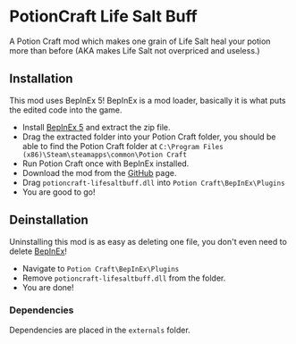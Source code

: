 # PotionCraft Life Salt Buff
A Potion Craft mod which makes one grain of Life Salt heal your potion more than before (AKA makes Life Salt not overpriced and useless.)
## Installation
This mod uses BepInEx 5! BepInEx is a mod loader, basically it is what puts the edited code into the game.
- Install [BepInEx 5](https://github.com/BepInEx/BepInEx/releases) and extract the zip file.
- Drag the extracted folder into your Potion Craft folder, you should be able to find the Potion Craft folder at `C:\Program Files (x86)\Steam\steamapps\common\Potion Craft`
- Run Potion Craft once with BepInEx installed.
- Download the mod from the [GitHub](https://github.com/catgocri/LifeSalt5x) page.
- Drag `potioncraft-lifesaltbuff.dll` into `Potion Craft\BepInEx\Plugins`
- You are good to go!
## Deinstallation
Uninstalling this mod is as easy as deleting one file, you don't even need to delete [BepInEx](https://github.com/BepInEx/BepInEx/releases)!
- Navigate to `Potion Craft\BepInEx\Plugins`
- Remove `potioncraft-lifesaltbuff.dll` from the folder.
- You are done!
### Dependencies
Dependencies are placed in the `externals` folder.
